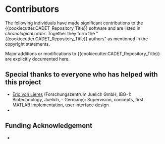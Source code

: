 # Contributors

The following individuals have made significant contributions to the {{cookiecutter.CADET_Repository_Title}} software and are listed in *chronological order*. Together they form the "{{cookiecutter.CADET_Repository_Title}} authors" as mentioned in the copyright statements.

Major additions or modifications to {{cookiecutter.CADET_Repository_Title}} are explicitly documented here.

## Special thanks to everyone who has helped with this project

* [Eric von Lieres](https://github.com/lieres) (Forschungszentrum Juelich GmbH, IBG-1: Biotechnology, Juelich, - Germany): Supervision, concepts, first MATLAB implementation, user interface design
* 

## Funding Acknowledgement

* 
